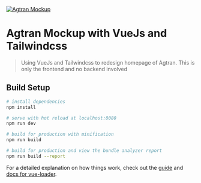 
<a href="https://agtran.com/"><img src="https://user-images.githubusercontent.com/13269955/94328860-3e3a8080-ffe0-11ea-973a-693d9a3b2774.png" title="Agtran Mockup" alt="Agtran Mockup"></a>

# Agtran Mockup with VueJs and Tailwindcss

> Using VueJs and Tailwindcss to redesign homepage of Agtran. This is only the frontend and no backend involved

## Build Setup

``` bash
# install dependencies
npm install

# serve with hot reload at localhost:8080
npm run dev

# build for production with minification
npm run build

# build for production and view the bundle analyzer report
npm run build --report
```

For a detailed explanation on how things work, check out the [guide](http://vuejs-templates.github.io/webpack/) and [docs for vue-loader](http://vuejs.github.io/vue-loader).